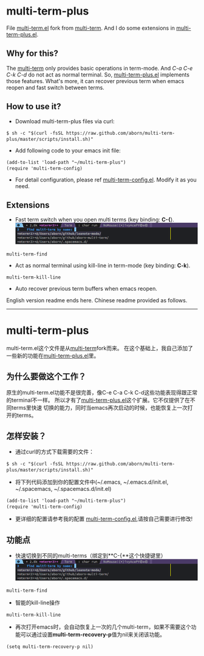 # multi-term-plus
File [multi-term.el](./multi-term.el) fork from [multi-term](https://www.emacswiki.org/emacs/download/multi-term.el). 
And I do some extensions in [multi-term-plus.el](./multi-term-plus.el).

## Why for this?
The [multi-term](https://www.emacswiki.org/emacs/download/multi-term.el)
only provides basic operations in term-mode. And *C-a C-e C-k C-d* do not act as normal 
terminal. So, [multi-term-plus.el](./multi-term-plus.el) implements those features.
What's more, it can recover previous term when emacs reopen and fast switch between terms.

## How to use it?
* Download multi-term-plus files via curl:
```shell
$ sh -c "$(curl -fsSL https://raw.github.com/aborn/multi-term-plus/master/scripts/install.sh)"
```
* Add following code to your emacs init file:
```elisp
(add-to-list 'load-path "~/multi-term-plus")
(require 'multi-term-config)
```
* For detail configuration, please ref [multi-term-config.el](./multi-term-config.el). Modify it as you need.

## Extensions
* Fast term switch when you open multi terms (key binding: **C-{**).  
![](images/find.png "multi-term-find.")  
```elisp
multi-term-find
```
* Act as normal terminal using kill-line in term-mode (key binding: **C-k**).  
```elisp
multi-term-kill-line
```
* Auto recover previous term buffers when emacs reopen.  

English version readme ends here. Chinese readme provided as follows.

--------------------------------------------------------------------------------
# multi-term-plus
multi-term.el这个文件是从[multi-term](https://www.emacswiki.org/emacs/download/multi-term.el)fork而来。
在这个基础上，我自己添加了一些新的功能在[multi-term-plus.el](./multi-term-plus.el)里。

## 为什么要做这个工作？
原生的multi-term.el功能不是很完善，像C-e C-a C-k C-d这些功能表现得跟正常的terminal不一样。
所以才有了[multi-term-plus.el](./multi-term-plus.el)这个扩展。它不仅提供了在不同terms里快速
切换的能力，同时当emacs再次启动的时候，也能恢复上一次打开的terms。

## 怎样安装？
* 通过curl的方式下载需要的文件：
```shell
$ sh -c "$(curl -fsSL https://raw.github.com/aborn/multi-term-plus/master/scripts/install.sh)"
```
* 将下列代码添加到你的配置文件中(~/.emacs, ~/.emacs.d/init.el, ~/.spacemacs, ~/.spacemacs.d/init.el)
```elisp
(add-to-list 'load-path "~/multi-term-plus")
(require 'multi-term-config)
```
* 更详细的配置请参考我的配置 [multi-term-config.el](./multi-term-config.el),请按自己需要进行修改!

## 功能点
* 快速切换到不同的multi-terms（绑定到**C-{**这个快捷键里）   
![](images/find.png "multi-term-find.")  
```elisp
multi-term-find
```
* 智能的kill-line操作  
```elisp
multi-term-kill-line
```
* 再次打开emacs时，会自动恢复上一次的几个multi-term，如果不需要这个功能可以通过设置**multi-term-recovery-p**值为nil来关闭该功能。  
```elisp
(setq multi-term-recovery-p nil)
```

